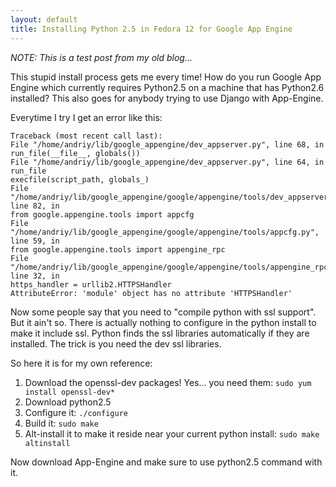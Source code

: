 ```yaml
---
layout: default
title: Installing Python 2.5 in Fedora 12 for Google App Engine
---
```


*NOTE: This is a test post from my old blog...*

This stupid install process gets me every time! How do you run Google App Engine which currently requires Python2.5 on a machine that has Python2.6 installed? This also goes for anybody trying to use Django with App-Engine.

Everytime I try I get an error like this:

    Traceback (most recent call last):
    File "/home/andriy/lib/google_appengine/dev_appserver.py", line 68, in 
    run_file(__file__, globals())
    File "/home/andriy/lib/google_appengine/dev_appserver.py", line 64, in run_file
    execfile(script_path, globals_)
    File "/home/andriy/lib/google_appengine/google/appengine/tools/dev_appserver_main.py", line 82, in 
    from google.appengine.tools import appcfg
    File "/home/andriy/lib/google_appengine/google/appengine/tools/appcfg.py", line 59, in 
    from google.appengine.tools import appengine_rpc
    File "/home/andriy/lib/google_appengine/google/appengine/tools/appengine_rpc.py", line 32, in 
    https_handler = urllib2.HTTPSHandler
    AttributeError: 'module' object has no attribute 'HTTPSHandler'


Now some people say that you need to "compile python with ssl support". But it ain't so. There is actually nothing to configure in the python install to make it include ssl. Python finds the ssl libraries automatically if they are installed. The trick is you need the dev ssl libraries.


So here it is for my own reference:

1. Download the openssl-dev packages! Yes... you need them: `sudo yum install openssl-dev*`
2. Download python2.5
3. Configure it: `./configure`
4. Build it: `sudo make`
5. Alt-install it to make it reside near your current python install: `sudo make altinstall`

Now download App-Engine and make sure to use python2.5 command with it.
